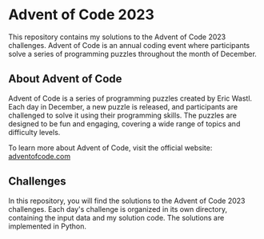 # Advent of Code 2023

This repository contains my solutions to the Advent of Code 2023 challenges. Advent of Code is an annual coding event where participants solve a series of programming puzzles throughout the month of December.


## About Advent of Code

Advent of Code is a series of programming puzzles created by Eric Wastl. Each day in December, a new puzzle is released, and participants are challenged to solve it using their programming skills. The puzzles are designed to be fun and engaging, covering a wide range of topics and difficulty levels.

To learn more about Advent of Code, visit the official website: [adventofcode.com](https://adventofcode.com/)

## Challenges

In this repository, you will find the solutions to the Advent of Code 2023 challenges. Each day's challenge is organized in its own directory, containing the input data and my solution code. The solutions are implemented in Python.